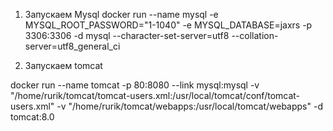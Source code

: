 1) Запускаем Mysql
docker run --name mysql -e MYSQL_ROOT_PASSWORD="1-1040" -e MYSQL_DATABASE=jaxrs -p 3306:3306 -d mysql --character-set-server=utf8 --collation-server=utf8_general_ci


2) Запускаем tomcat

docker run --name tomcat  -p 80:8080 --link mysql:mysql -v "/home/rurik/tomcat/tomcat-users.xml:/usr/local/tomcat/conf/tomcat-users.xml" -v "/home/rurik/tomcat/webapps:/usr/local/tomcat/webapps" -d tomcat:8.0
